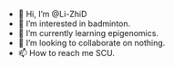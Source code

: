- 👋 Hi, I’m @Li-ZhiD
- 👀 I’m interested in badminton.
- 🌱 I’m currently learning epigenomics.
- 💞️ I’m looking to collaborate on nothing.
- 📫 How to reach me SCU.

<!---
Li-ZhiD/Li-ZhiD is a ✨ special ✨ repository because its `README.md` (this file) appears on your GitHub profile.
You can click the Preview link to take a look at your changes.
--->
